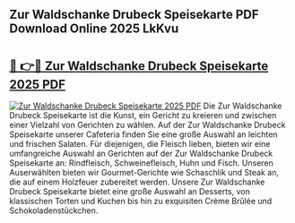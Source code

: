 ## Zur Waldschanke Drubeck Speisekarte PDF Download Online 2025 LkKvu

# <h2><a href="http://gcbiba.nevu.top/?p=Zur+Waldschanke+Drubeck+Speisekarte">🔗 👉🔴 Zur Waldschanke Drubeck Speisekarte 2025 PDF</a></h2>

[![Zur Waldschanke Drubeck Speisekarte 2025 PDF](https://i.imgur.com/dBaPXMq.png)](http://gcbiba.nevu.top/?p=Zur+Waldschanke+Drubeck+Speisekarte)
Die Zur Waldschanke Drubeck Speisekarte ist die Kunst, ein Gericht zu kreieren und zwischen einer Vielzahl von Gerichten zu wählen. Auf der Zur Waldschanke Drubeck Speisekarte unserer Cafeteria finden Sie eine große Auswahl an leichten und frischen Salaten. Für diejenigen, die Fleisch lieben, bieten wir eine umfangreiche Auswahl an Gerichten auf der Zur Waldschanke Drubeck Speisekarte an: Rindfleisch, Schweinefleisch, Huhn und Fisch. Unseren Auserwählten bieten wir Gourmet-Gerichte wie Schaschlik und Steak an, die auf einem Holzfeuer zubereitet werden. Unsere Zur Waldschanke Drubeck Speisekarte bietet eine große Auswahl an Desserts, von klassischen Torten und Kuchen bis hin zu exquisiten Crème Brûlée und Schokoladenstückchen.
